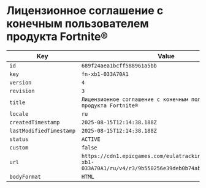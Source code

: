 # Лицензионное соглашение с конечным пользователем продукта Fortnite®

| Key | Value |
| --- | ----- |
| `id` | `689f24aea1bcff588961a5bb` |
| `key` | `fn-xb1-033A70A1` |
| `version` | `4` |
| `revision` | `3` |
| `title` | `Лицензионное соглашение с конечным пользователем продукта Fortnite®` |
| `locale` | `ru` |
| `createdTimestamp` | `2025-08-15T12:14:38.188Z` |
| `lastModifiedTimestamp` | `2025-08-15T12:14:38.188Z` |
| `status` | `ACTIVE` |
| `custom` | `false` |
| `url` | `https://cdn1.epicgames.com/eulatracking-download/fn-xb1-033A70A1/ru/v4/r3/9b550256e39deb0b74ab89b864a1f476.pdf` |
| `bodyFormat` | `HTML` |
